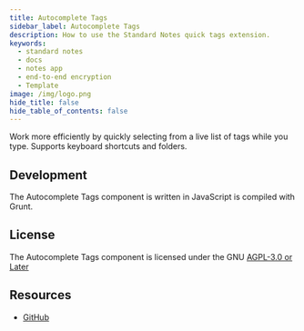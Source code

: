 ```yaml
---
title: Autocomplete Tags
sidebar_label: Autocomplete Tags
description: How to use the Standard Notes quick tags extension.
keywords:
  - standard notes
  - docs
  - notes app
  - end-to-end encryption
  - Template
image: /img/logo.png
hide_title: false
hide_table_of_contents: false
---
```


Work more efficiently by quickly selecting from a live list of tags while you type. Supports keyboard shortcuts and folders.

## Development

The Autocomplete Tags component is written in JavaScript is compiled with Grunt.

## License

The Autocomplete Tags component is licensed under the GNU [AGPL-3.0 or Later](https://github.com/sn-extensions/autocomplete-tags/blob/master/LICENSE)

## Resources

- [GitHub](https://github.com/sn-extensions/autocomplete-tags)
